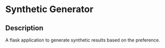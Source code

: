 # Synthetic Generator

## Description
A flask application to generate synthetic results based on the preference.


